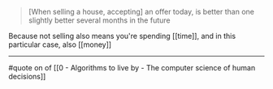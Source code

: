 > [When selling a house, accepting] an offer today, is better than one slightly better several months in the future

Because not selling also means you're spending [[time]], and in this particular case, also [[money]]

---

#quote on of [[0 - Algorithms to live by - The computer science of human decisions]]
